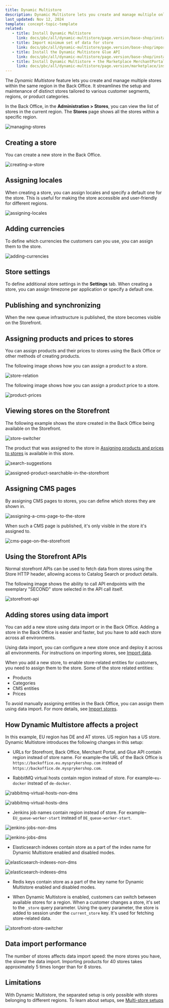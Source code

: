 ```yaml
---
title: Dynamic Multistore
description: Dynamic Multistore lets you create and manage multiple online stores from the Back Office.
last_updated: Nov 12, 2024
template: concept-topic-template
related:
   - title: Install Dynamic Multistore
     link: docs/pbc/all/dynamic-multistore/page.version/base-shop/install-and-upgrade/install-features/install-dynamic-multistore.html
   - title: Import minimum set of data for store
     link: docs/pbc/all/dynamic-multistore/page.version/base-shop/import-stores.html
   - title: Install the Dynamic Multistore Glue API
     link: docs/pbc/all/dynamic-multistore/page.version/base-shop/install-and-upgrade/install-the-dynamic-multistore-glue-api.html
   - title: Install Dynamic Multistore + the Marketplace MerchantPortal Core feature
     link: docs/pbc/all/dynamic-multistore/page.version/marketplace/install-dynamic-multistore-the-marketplace-merchant-portal-core.html    
---
```


The *Dynamic Multistore* feature lets you create and manage multiple stores within the same region in the Back Office. It streamlines the setup and maintenance of distinct stores tailored to various customer segments, regions, or product categories.

In the Back Office, in the **Administration&nbsp;<span aria-label="and then">></span> Stores**, you can view the list of stores in the current region. The **Stores** page shows all the stores within a specific region.

![managing-stores](https://spryker.s3.eu-central-1.amazonaws.com/docs/pbc/all/dynamic-multistore/dynamic-multistore.md/managing-stores.png)

## Creating a store

You can create a new store in the Back Office.

![creating-a-store](https://spryker.s3.eu-central-1.amazonaws.com/docs/pbc/all/dynamic-multistore/dynamic-multistore.md/creating-a-store.png)

## Assigning locales

When creating a store, you can assign locales and specify a default one for the store. This is useful for making the store accessible and user-friendly for different regions.

![assigning-locales](https://spryker.s3.eu-central-1.amazonaws.com/docs/pbc/all/dynamic-multistore/dynamic-multistore.md/adding-locales.png)

## Adding currencies

To define which currencies the customers can you use, you can assign them to the store.

![adding-currencies](https://spryker.s3.eu-central-1.amazonaws.com/docs/pbc/all/dynamic-multistore/dynamic-multistore.md/adding-currencies.png)

## Store settings

To define additional store settings in the **Settings** tab.
When creating a store, you can assign timezone per application or specify a default one.

## Publishing and synchronizing

When the new queue infrastructure is published, the store becomes visible on the Storefront.

## Assigning products and prices to stores

You can assign products and their prices to stores using the Back Office or other methods of creating products.

The following image shows how you can assign a product to a store.

![store-relation](https://spryker.s3.eu-central-1.amazonaws.com/docs/pbc/all/dynamic-multistore/dynamic-multistore.md/store-relation.png)

The following image shows how you can assign a product price to a store.

![product-prices](https://spryker.s3.eu-central-1.amazonaws.com/docs/pbc/all/dynamic-multistore/dynamic-multistore.md/product-prices.png)

## Viewing stores on the Storefront

The following example shows the store created in the Back Office being available on the Storefront.

![store-switcher](https://spryker.s3.eu-central-1.amazonaws.com/docs/pbc/all/dynamic-multistore/dynamic-multistore.md/store-switcher.png)

The product that was assigned to the store in [Assigning products and prices to stores](#assigning-products-and-prices-to-stores) is available in this store.

![search-suggestions](https://spryker.s3.eu-central-1.amazonaws.com/docs/pbc/all/dynamic-multistore/dynamic-multistore.md/search-suggestions.png)

![assigned-product-searchable-in-the-storefront](https://spryker.s3.eu-central-1.amazonaws.com/docs/pbc/all/dynamic-multistore/dynamic-multistore.md/assigned-product-searchable-in-the-storefront.png)

## Assigning CMS pages

By assigning CMS pages to stores, you can define which stores they are shown in.

![assigning-a-cms-page-to-the-store](https://spryker.s3.eu-central-1.amazonaws.com/docs/pbc/all/dynamic-multistore/dynamic-multistore.md/assigning-a-cms-page-to-the-store.png)

When such a CMS page is published, it's only visible in the store it's assigned to.

![cms-page-on-the-storefront](https://spryker.s3.eu-central-1.amazonaws.com/docs/pbc/all/dynamic-multistore/dynamic-multistore.md/cms-page-on-the-storefront.png)

## Using the Storefront APIs

Normal storefront APIs can be used to fetch data from stores using the Store HTTP header, allowing access to Catalog Search or product details.

The following image shows the ability to call API endpoints with the exemplary "SECOND" store selected in the API call itself.

![storefront-api](https://spryker.s3.eu-central-1.amazonaws.com/docs/pbc/all/dynamic-multistore/dynamic-multistore.md/storefront-api.png)

## Adding stores using data import


You can add a new store using data import or in the Back Office. Adding a store in the Back Office is easier and faster, but you have to add each store across all environments.

Using data import, you can configure a new store once and deploy it across all environments. For instructions on importing stores, see [Import data](/docs/pbc/all/dynamic-multistore/{{page.version}}/base-shop/install-and-upgrade/install-features/install-dynamic-multistore.html#import-data).

When you add a new store, to enable store-related entities for customers, you need to assign them to the store. Some of the store related entities:
- Products
- Categories
- CMS entities
- Prices

To avoid manually assigning entities in the Back Office, you can assign them using data import. For more details, see [Import stores](/docs/pbc/all/dynamic-multistore/{{page.version}}/base-shop/import-stores.html).


## How Dynamic Multistore affects a project

In this example, EU region has DE and AT stores. US region has a US store. Dynamic Multistore introduces the following changes in this setup:

- URLs for Storefront, Back Office, Merchant Portal, and Glue API contain region instead of store name. For example–the URL of the Back Office is `https://backoffice.eu.mysprykershop.com` instead of `https://backoffice.de.mysprykershop.com`.

- RabbitMQ virtual hosts contain region instead of store. For example–`eu-docker` instead of `de-docker`.

![rabbitmq-virtual-hosts-non-dms](https://spryker.s3.eu-central-1.amazonaws.com/docs/pbc/all/dynamic-multistore/base-shop/dynamic-multistore-feature-overview.md/rabbitmq-virtual-hosts-non-dms.png)

![rabbitmq-virtual-hosts-dms](https://spryker.s3.eu-central-1.amazonaws.com/docs/pbc/all/dynamic-multistore/base-shop/dynamic-multistore-feature-overview.md/rabbitmq-virtual-hosts-dms.png)

- Jenkins job names contain region instead of store. For example–`EU_queue-worker-start` instead of `DE_queue-worker-start`.

![jenkins-jobs-non-dms](https://spryker.s3.eu-central-1.amazonaws.com/docs/pbc/all/dynamic-multistore/base-shop/dynamic-multistore-feature-overview.md/jenkins-jobs-non-dms.png)

![jenkins-jobs-dms](https://spryker.s3.eu-central-1.amazonaws.com/docs/pbc/all/dynamic-multistore/base-shop/dynamic-multistore-feature-overview.md/jenkins-jobs-dms.png)

- Elasticsearch indexes contain store as a part of the index name for Dynamic Multistore enabled and disabled modes.

![elasticsearch-indexes-non-dms](https://spryker.s3.eu-central-1.amazonaws.com/docs/pbc/all/dynamic-multistore/base-shop/dynamic-multistore-feature-overview.md/elasticsearch-indexes-non-dms.png)

![elasticsearch-indexes-dms](https://spryker.s3.eu-central-1.amazonaws.com/docs/pbc/all/dynamic-multistore/base-shop/dynamic-multistore-feature-overview.md/elasticsearch-indexes-dms.png)

- Redis keys contain store as a part of the key name for Dynamic Multistore enabled and disabled modes.

- When Dynamic Multistore is enabled, customers can switch between available stores for a region. When a customer changes a store, it's set to the `_store` query parameter. Using the query parameter, the store is added to session under the `current_store` key. It's used for fetching store-related data.

![storefront-store-switcher](https://spryker.s3.eu-central-1.amazonaws.com/docs/pbc/all/dynamic-multistore/base-shop/dynamic-multistore-feature-overview.md/storefront-store-switcher.png)

## Data import performance

The number of stores affects data import speed: the more stores you have, the slower the data import. Importing products for 40 stores takes approximately 5 times longer than for 8 stores.

## Limitations

With Dynamic Multistore, the separated setup is only possible with stores belonging to different regions. To learn about setups, see [Multi-store setups](/docs/ca/dev/multi-store-setups/multi-store-setups.html)
